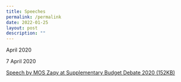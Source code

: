 ```yaml
---
title: Speeches
permalink: /permalink
date: 2022-01-25
layout: post
description: ""
---
```


April 2020

7 April 2020

[Speech by MOS Zaqy at Supplementary Budget Debate 2020 (152KB)](http://www.workfare.gov.sg/Speeches/Documents/Speech%20by%20MOS%20Zaqy%20at%20Supplementary%20Budget%20Debate%202020.pdf)